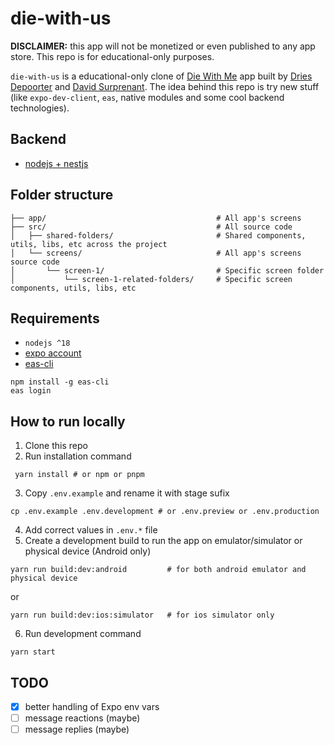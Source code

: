 # die-with-us
**DISCLAIMER:** this app will not be monetized or even published to any app store. This repo is for educational-only purposes.

`die-with-us` is a educational-only clone of [Die With Me](https://diewithme.online/) app built by [Dries Depoorter](https://driesdepoorter.be/) and [David Surprenant](https://davidsurprenant.com/). The idea behind this repo is try new stuff (like `expo-dev-client`, `eas`, native modules and some cool backend technologies).

## Backend
- [nodejs + nestjs](https://github.com/jrafaaael/die-with-us-nest)

## Folder structure
```
├── app/                                      # All app's screens
├── src/                                      # All source code
│   ├── shared-folders/                       # Shared components, utils, libs, etc across the project
│   └── screens/                              # All app's screens source code
│       └── screen-1/                         # Specific screen folder
│           └── screen-1-related-folders/     # Specific screen components, utils, libs, etc
```
## Requirements
- `nodejs ^18`
- [expo account](https://expo.dev/)
- [eas-cli](https://github.com/expo/eas-cli)
```
npm install -g eas-cli
eas login
```

## How to run locally
1. Clone this repo
2. Run installation command
```
 yarn install # or npm or pnpm
```
3. Copy `.env.example` and rename it with stage sufix
```
cp .env.example .env.development # or .env.preview or .env.production
```
4. Add correct values in `.env.*` file
5. Create a development build to run the app on emulator/simulator or physical device (Android only)
```
yarn run build:dev:android         # for both android emulator and physical device
```
or
```
yarn run build:dev:ios:simulator   # for ios simulator only
```
6. Run development command
```
yarn start
```

## TODO
- [x] better handling of Expo env vars
- [ ] message reactions (maybe)
- [ ] message replies (maybe)
